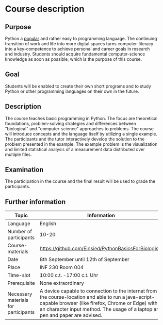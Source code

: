# Course description

## Purpose

Python a [popular](https://github.blog/news-insights/octoverse/octoverse-2024/) and rather easy to programming language.
The continuing transition of work and life into more digital spaces turns computer-literacy into a key-competence to achieve personal and career goals in research and industry.
Students should acquire fundamental computer-science knowledge as soon as possible, which is the purpose of this course.

## Goal

Students will be enabled to create their own short programs and to study Python or other programming languages on their own in the future.

## Description 

The course teaches basic programming in Python.
The focus are theoretical foundations, problem-solving strategies and differences between "biological" and "computer-science" approaches to problems.
The course will introduce concepts and the language itself by utilizing a single example.
The participants and the tutor interactively develop the solution to the problem presented in the example.
The example problem is the visualization and limited statistical analysis of a measurement data distributed over multiple files.

## Examination

The participation in the course and the final result will be used to grade the participants.

## Further information

| Topic                                | Information                                          |
| ------------------------------------ | ---------------------------------------------------- |
| Language                             | English                                              |
| Number of participants               | 10-20                                                | 
| Course-materials                     | https://github.com/Einsied/PythonBasicsForBiologists |
| Date                                 | 8th September until 12th of September                |
| Place                                | INF 230 Room 004                                     |
| Time-slot                            | 10:00 c.t. -17:00 c.t. Uhr                           |
| Prerequisite                         | None extraordinary                                   |
| Necessary materials for participants | A device capable to connection to the internat from the course-location and able to run a java-script-capable browser (like firefox, Chrome or Edge) with an character input method. The usage of a laptop and pen and paper are advised. |

